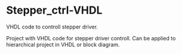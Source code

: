# Stepper_ctrl-VHDL
VHDL code to controll stepper driver.

Project with VHDL code for stepper driver controll. Can be applied to hierarchical project in VHDL or block diagram.
